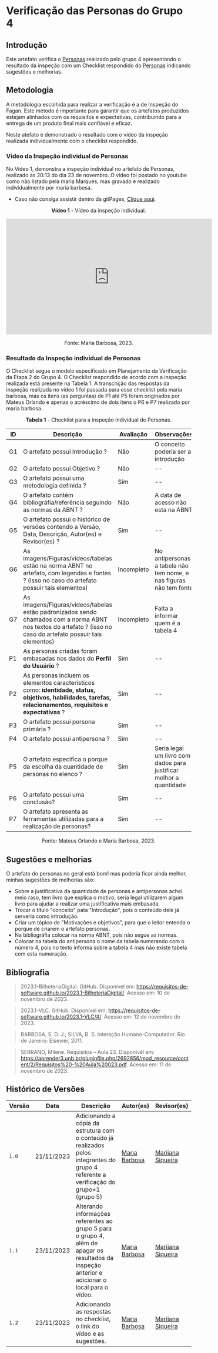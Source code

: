 # Verificação das Personas do Grupo 4

## Introdução

Este artefato verifica o [Personas](https://requisitos-de-software.github.io/2023.2-e-Titulo/elicitacao/Personas/) realizado pelo grupo 4 apresentando o resultado da inspeção com um Checklist respondido do [Personas](https://requisitos-de-software.github.io/2023.2-e-Titulo/elicitacao/Personas/) indicando sugestões e melhorias. 

## Metodologia

A metodologia escolhida para realizar a verificação é a de Inspeção do Fagan. Este método é importante para garantir que os artefatos produzidos estejam alinhados com os requisitos e expectativas, contribuindo para a entrega de um produto final mais confiável e eficaz. 

Neste atefato é demonstrado o resultado com o vídeo da inspeção realizada individualmente com o checklist respondido.

### Vídeo da Inspeção individual de Personas

No Vídeo 1, demonstra a inspeção individual no artefato de Personas, realizado às 20:13 do dia 23 de novembro. O vídeo foi postado no youtube como não listado pela maria Marques, mas gravado e realizado individualmente por maria barbosa. 

- Caso não consiga assistir dentro da gitPages, [Clique aqui](https://youtu.be/EHCf1ixrfyE).

<center>

**Vídeo 1** - Vídeo da inspeção individual.

<iframe width="560" height="315" src="https://youtu.be/EHCf1ixrfyE" title="YouTube video player" frameborder="0" allow="accelerometer; autoplay; clipboard-write; encrypted-media; gyroscope; picture-in-picture; web-share" allowfullscreen></iframe>

Fonte: Maria Barbosa, 2023.

</center>

### Resultado da Inspeção individual de Personas

O Checklist segue o modelo especificado em Planejamento da Verificação da Etapa 2 do Grupo 4. O Checklist respondido de acordo com a inspeção realizada está presente na Tabela 1.  A transcrição das respostas da inspeção realizada no vídeo 1 foi passada para esse checklist pela maria barbosa, mas os itens (as perguntas) de P1 até P5 foram originados por Mateus Orlando e apenas o acréscimo de dois itens o P6 e P7 realizado por maria barbosa.

<center>

**Tabela 1** - Checklist para a inspeção individual de Personas.

| ID | Descrição | Avaliação | Observações |
| ---| -------- | --------- | ------------ |
| G1  | O artefato possui Introdução ? | Não | O conceito poderia ser a introdução |
| G2  | O artefato possui Objetivo ? | Não | -- |
| G3  | O artefato possui uma metodologia definida ? | Sim | -- |
| G4  | O artefato contém bibliográfia/referência seguindo as normas da ABNT ? | Não | A data de acesso não esta na ABNT |
| G5  | O artefato possui o histórico de versões contendo a Versão, Data, Descrição, Autor(es) e Revisor(es) ? | Sim | -- |
| G6  | As imagens/Figuras/vídeos/tabelas estão na norma ABNT no artefato, com legendas e fontes ? (isso no caso do artefato possuir tais elementos) | Incompleto | No antipersonas a tabela não tem nome, e nas figuras não tem fonte |
| G7  | As imagens/Figuras/vídeos/tabelas estão padronizados sendo chamados com a norma ABNT nos textos do artefato ? (isso no caso do artefato possuir tais elementos) | Incompleto | Falta a informar quem é a tabela 4 |
| P1 | As personas criadas foram embasadas nos dados do **Perfil do Usuário** ? | Sim | -- |
| P2 | As personas incluem os elementos característicos como: **identidade, status, objetivos, habilidades, tarefas, relacionamentos, requisitos e expectativas** ? | Sim | -- |
| P3 | O artefato possui persona primária ? | Sim | -- |
| P4 | O artefato possui antipersona ? | Sim | -- |
| P5 | O artefato especifica o porque da escolha da quantidade de personas no elenco ?  | Sim | Seria legal um livro com dados para justificar melhor a quantidade |
| P6 | O artefato possui uma conclusão?  | Sim | -- |
| P7 | O artefato apresenta as ferramentas utilizadas para a realização de personas? | Sim | -- |

Fonte: Mateus Orlando e Maria Barbosa, 2023.

</center>

## Sugestões e melhorias

O artefato do personas no geral está bom! mas poderia ficar ainda melhor, minhas sugestões de melhorias são:

- Sobre a justificativa da quantidade de personas e antipersonas achei meio raso, tem livro que explica o motivo, seria legal utilizarem algum livro para ajudar a realizar uma justificativa mais embasada.
- Trocar o título "conceito" pata "Introdução", pois o conteúdo dele já serveria como introdução.
- Criar um tópico de "Motivações e objetivos", para que o leitor entenda o porque de criarem o artefato personas.
- Na bibliográfia colocar na norma ABNT, pois não segue as normas.
- Colocar na tabela do antipersona o nome da tabela numerando com o número 4, pois no texto informa sobre a tabela 4 mas não existe tabela com esta numeração.


## Bibliografia

> 2023.1-BilheteriaDigital. GitHub. Disponível em: https://requisitos-de-software.github.io/2023.1-BilheteriaDigital/. Acesso em: 10 de novembro de 2023.

> 2023.1-VLC. GitHub. Disponível em: https://requisitos-de-software.github.io/2023.1-VLC/#/. Acesso em: 12 de novembro de 2023.

> BARBOSA, S. D. J.; SILVA, B. S. Interação Humano-Computador. Rio de Janeiro: Elsevier, 2011.

> SERRANO, Milene. Requisitos – Aula 23. Disponivél em: https://aprender3.unb.br/pluginfile.php/2692856/mod_resource/content/2/Requisitos%20-%20Aula%20023.pdf. Acesso em: 11 de novembro de 2023.

## Histórico de Versões

| Versão | Data       | Descrição   | Autor(es)   | Revisor(es) |
| ------ | ---------- | ----------- | ------------ | ---------- |
| `1.0`  | 21/11/2023 | Adicionando a cópia da estrutura com o conteúdo já realizados pelos integrantes do grupo 4 referente a verificação do grupo+1 (grupo 5) | [Maria Barbosa](https://github.com/Madu01) |  [Mariiana Siqueira](https://github.com/Maryyscreuza) |
| `1.1`  | 23/11/2023 | Alterando informações referentes ao grupo 5 para o grupo 4, além de apagar os resultados da inspeção anterior e adicionar o local para o vídeo. | [Maria Barbosa](https://github.com/Madu01) |  [Mariiana Siqueira](https://github.com/Maryyscreuza) |
| `1.2`  | 23/11/2023 | Adicionando as respostas no checklist, o link do vídeo e as sugestões. | [Maria Barbosa](https://github.com/Madu01) |  [Mariiana Siqueira](https://github.com/Maryyscreuza) |
